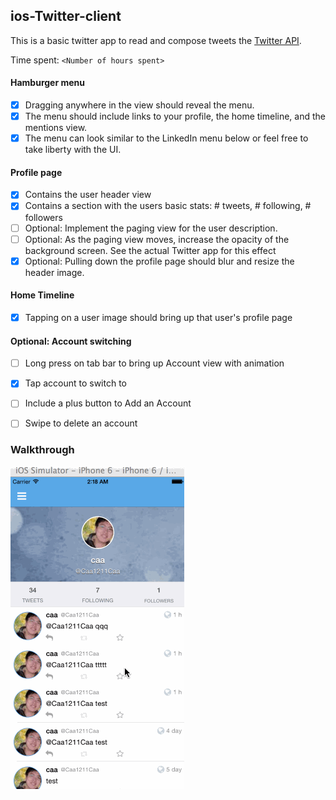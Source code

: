 ## ios-Twitter-client

This is a basic twitter app to read and compose tweets the [Twitter API](https://apps.twitter.com/).

Time spent: `<Number of hours spent>`

#### Hamburger menu
- [X] Dragging anywhere in the view should reveal the menu.
- [X] The menu should include links to your profile, the home timeline, and the mentions view.
- [X] The menu can look similar to the LinkedIn menu below or feel free to take liberty with the UI.

#### Profile page
- [X] Contains the user header view
- [X] Contains a section with the users basic stats: # tweets, # following, # followers
- [ ] Optional: Implement the paging view for the user description.
- [ ] Optional: As the paging view moves, increase the opacity of the background screen. See the actual Twitter app for this effect
- [X] Optional: Pulling down the profile page should blur and resize the header image.

#### Home Timeline
- [X] Tapping on a user image should bring up that user's profile page

#### Optional: Account switching
- [ ] Long press on tab bar to bring up Account view with animation
- [X] Tap account to switch to
- [ ] Include a plus button to Add an Account
- [ ] Swipe to delete an account


### Walkthrough

![Video Walkthrough](preview.gif)
